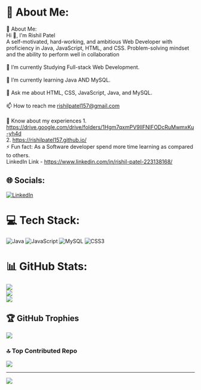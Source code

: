 # 💫 About Me:
💫 About Me:<br>Hi 👋, I'm Rishil Patel<br>A self-motivated, hard-working, and ambitious Web Developer with proficiency in Java, JavaScript, HTML, and CSS. Problem-solving mindset and the ability to perform well in collaboration<br><br>🔭 I’m currently Studying Full-stack Web Development.<br><br>🌱 I’m currently learning Java AND MySQL.<br><br>💬 Ask me about HTML, CSS, JavaScript, Java, and MySQL.<br><br>📫 How to reach me rishilpatel157@gmail.com<br><br>📄 Know about my experiences 1. https://drive.google.com/drive/folders/1Hgm7qxmPV9llFNIFODcRuMwmxKu-yh4d <br> 2. https://rishilpatel157.github.io/<br>⚡ Fun fact: As a Software developer spend more time learning as compared to others. <br> LinkedIn Link - https://www.linkedin.com/in/rishil-patel-223138168/<br>


## 🌐 Socials:
[![LinkedIn](https://img.shields.io/badge/LinkedIn-%230077B5.svg?logo=linkedin&logoColor=white)](https://linkedin.com/in/https://www.linkedin.com/in/rishil-patel-223138168/) 

# 💻 Tech Stack:
![Java](https://img.shields.io/badge/java-%23ED8B00.svg?style=for-the-badge&logo=java&logoColor=white) ![JavaScript](https://img.shields.io/badge/javascript-%23323330.svg?style=for-the-badge&logo=javascript&logoColor=%23F7DF1E) ![MySQL](https://img.shields.io/badge/mysql-%2300f.svg?style=for-the-badge&logo=mysql&logoColor=white) ![CSS3](https://img.shields.io/badge/css3-%231572B6.svg?style=for-the-badge&logo=css3&logoColor=white)
# 📊 GitHub Stats:
![](https://github-readme-stats.vercel.app/api?username=rishilpatel157&theme=dark&hide_border=false&include_all_commits=false&count_private=true)<br/>
![](https://github-readme-streak-stats.herokuapp.com/?user=rishilpatel157&theme=dark&hide_border=false)<br/>
![](https://github-readme-stats.vercel.app/api/top-langs/?username=rishilpatel157&theme=dark&hide_border=false&include_all_commits=false&count_private=true&layout=compact)

## 🏆 GitHub Trophies
![](https://github-profile-trophy.vercel.app/?username=rishilpatel157&theme=radical&no-frame=false&no-bg=true&margin-w=4)

### 🔝 Top Contributed Repo
![](https://github-contributor-stats.vercel.app/api?username=rishilpatel157&limit=5&theme=dark&combine_all_yearly_contributions=true)

---
[![](https://visitcount.itsvg.in/api?id=rishilpatel157&icon=0&color=0)](https://visitcount.itsvg.in)

<!-- Proudly created with GPRM ( https://gprm.itsvg.in ) -->
